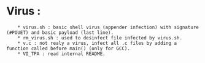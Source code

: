 # Virus :
        * virus.sh : basic shell virus (appender infection) with signature (#POUET) and basic payload (last line).
        * rm_virus.sh : used to desinfect file infected by virus.sh.
        * v.c : not realy a virus, infect all .c files by adding a function called before main() (only for GCC).
        * VI_TPA : read internal README.

